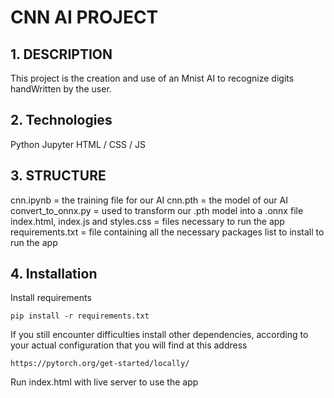 # CNN AI PROJECT

## 1. DESCRIPTION

This project is the creation and use of an Mnist AI to recognize digits handWritten by the user.

## 2. Technologies

Python
Jupyter
HTML / CSS / JS

## 3. STRUCTURE

cnn.ipynb = the training file for our AI
cnn.pth = the model of our AI
convert_to_onnx.py = used to transform our .pth model into a .onnx file
index.html, index.js and styles.css = files necessary to run the app
requirements.txt = file containing all the necessary packages list to install to run the app

## 4. Installation

Install requirements

```
pip install -r requirements.txt
```

If you still encounter difficulties install other dependencies, according to your actual configuration that you will find at this address

```
https://pytorch.org/get-started/locally/
```

Run index.html with live server to use the app
